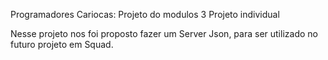 Programadores Cariocas: Projeto do modulos 3 
Projeto individual

Nesse projeto nos foi proposto fazer um Server Json, para ser utilizado no futuro projeto em Squad.
